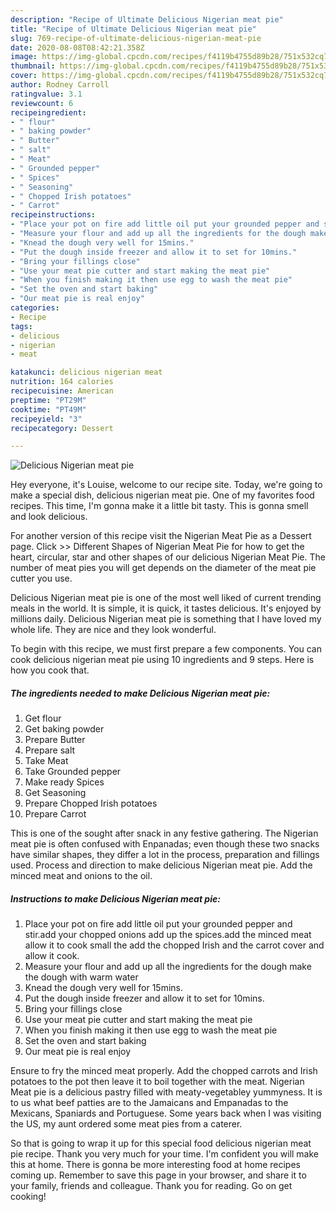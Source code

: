 ```yaml
---
description: "Recipe of Ultimate Delicious Nigerian meat pie"
title: "Recipe of Ultimate Delicious Nigerian meat pie"
slug: 769-recipe-of-ultimate-delicious-nigerian-meat-pie
date: 2020-08-08T08:42:21.358Z
image: https://img-global.cpcdn.com/recipes/f4119b4755d89b28/751x532cq70/delicious-nigerian-meat-pie-recipe-main-photo.jpg
thumbnail: https://img-global.cpcdn.com/recipes/f4119b4755d89b28/751x532cq70/delicious-nigerian-meat-pie-recipe-main-photo.jpg
cover: https://img-global.cpcdn.com/recipes/f4119b4755d89b28/751x532cq70/delicious-nigerian-meat-pie-recipe-main-photo.jpg
author: Rodney Carroll
ratingvalue: 3.1
reviewcount: 6
recipeingredient:
- " flour"
- " baking powder"
- " Butter"
- " salt"
- " Meat"
- " Grounded pepper"
- " Spices"
- " Seasoning"
- " Chopped Irish potatoes"
- " Carrot"
recipeinstructions:
- "Place your pot on fire add little oil put your grounded pepper and stir.add your chopped onions add up the spices.add the minced meat allow it to cook small the add the chopped Irish and the carrot cover and allow it cook."
- "Measure your flour and add up all the ingredients for the dough make the dough with warm water"
- "Knead the dough very well for 15mins."
- "Put the dough inside freezer and allow it to set for 10mins."
- "Bring your fillings close"
- "Use your meat pie cutter and start making the meat pie"
- "When you finish making it then use egg to wash the meat pie"
- "Set the oven and start baking"
- "Our meat pie is real enjoy"
categories:
- Recipe
tags:
- delicious
- nigerian
- meat

katakunci: delicious nigerian meat 
nutrition: 164 calories
recipecuisine: American
preptime: "PT29M"
cooktime: "PT49M"
recipeyield: "3"
recipecategory: Dessert

---
```



![Delicious Nigerian meat pie](https://img-global.cpcdn.com/recipes/f4119b4755d89b28/751x532cq70/delicious-nigerian-meat-pie-recipe-main-photo.jpg)

Hey everyone, it's Louise, welcome to our recipe site. Today, we're going to make a special dish, delicious nigerian meat pie. One of my favorites food recipes. This time, I'm gonna make it a little bit tasty. This is gonna smell and look delicious.

For another version of this recipe visit the Nigerian Meat Pie as a Dessert page. Click &gt;&gt; Different Shapes of Nigerian Meat Pie for how to get the heart, circular, star and other shapes of our delicious Nigerian Meat Pie. The number of meat pies you will get depends on the diameter of the meat pie cutter you use.

Delicious Nigerian meat pie is one of the most well liked of current trending meals in the world. It is simple, it is quick, it tastes delicious. It's enjoyed by millions daily. Delicious Nigerian meat pie is something that I have loved my whole life. They are nice and they look wonderful.


To begin with this recipe, we must first prepare a few components. You can cook delicious nigerian meat pie using 10 ingredients and 9 steps. Here is how you cook that.

<!--inarticleads1-->

##### The ingredients needed to make Delicious Nigerian meat pie:

1. Get  flour
1. Get  baking powder
1. Prepare  Butter
1. Prepare  salt
1. Take  Meat
1. Take  Grounded pepper
1. Make ready  Spices
1. Get  Seasoning
1. Prepare  Chopped Irish potatoes
1. Prepare  Carrot


This is one of the sought after snack in any festive gathering. The Nigerian meat pie is often confused with Enpanadas; even though these two snacks have similar shapes, they differ a lot in the process, preparation and fillings used. Process and direction to make delicious Nigerian meat pie. Add the minced meat and onions to the oil. 

<!--inarticleads2-->

##### Instructions to make Delicious Nigerian meat pie:

1. Place your pot on fire add little oil put your grounded pepper and stir.add your chopped onions add up the spices.add the minced meat allow it to cook small the add the chopped Irish and the carrot cover and allow it cook.
1. Measure your flour and add up all the ingredients for the dough make the dough with warm water
1. Knead the dough very well for 15mins.
1. Put the dough inside freezer and allow it to set for 10mins.
1. Bring your fillings close
1. Use your meat pie cutter and start making the meat pie
1. When you finish making it then use egg to wash the meat pie
1. Set the oven and start baking
1. Our meat pie is real enjoy


Ensure to fry the minced meat properly. Add the chopped carrots and Irish potatoes to the pot then leave it to boil together with the meat. Nigerian Meat pie is a delicious pastry filled with meaty-vegetabley yummyness. It is to us what beef patties are to the Jamaicans and Empanadas to the Mexicans, Spaniards and Portuguese. Some years back when I was visiting the US, my aunt ordered some meat pies from a caterer. 

So that is going to wrap it up for this special food delicious nigerian meat pie recipe. Thank you very much for your time. I'm confident you will make this at home. There is gonna be more interesting food at home recipes coming up. Remember to save this page in your browser, and share it to your family, friends and colleague. Thank you for reading. Go on get cooking!
